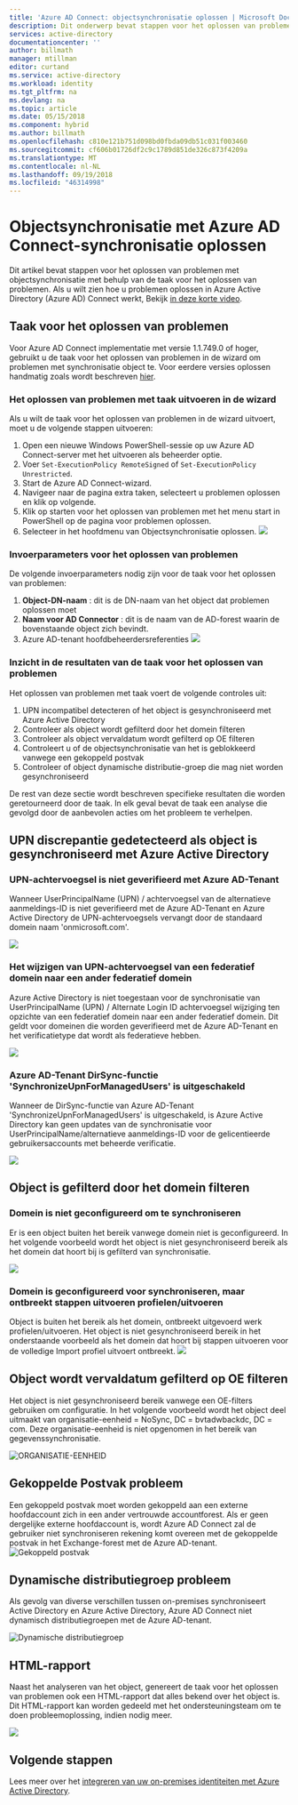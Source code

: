```yaml
---
title: 'Azure AD Connect: objectsynchronisatie oplossen | Microsoft Docs'
description: Dit onderwerp bevat stappen voor het oplossen van problemen met objectsynchronisatie met behulp van de taak voor het oplossen van problemen.
services: active-directory
documentationcenter: ''
author: billmath
manager: mtillman
editor: curtand
ms.service: active-directory
ms.workload: identity
ms.tgt_pltfrm: na
ms.devlang: na
ms.topic: article
ms.date: 05/15/2018
ms.component: hybrid
ms.author: billmath
ms.openlocfilehash: c810e121b751d098bd0fbda09db51c031f003460
ms.sourcegitcommit: cf606b01726df2c9c1789d851de326c873f4209a
ms.translationtype: MT
ms.contentlocale: nl-NL
ms.lasthandoff: 09/19/2018
ms.locfileid: "46314998"
---
```

# <a name="troubleshoot-object-synchronization-with-azure-ad-connect-sync"></a>Objectsynchronisatie met Azure AD Connect-synchronisatie oplossen
Dit artikel bevat stappen voor het oplossen van problemen met objectsynchronisatie met behulp van de taak voor het oplossen van problemen. Als u wilt zien hoe u problemen oplossen in Azure Active Directory (Azure AD) Connect werkt, Bekijk [in deze korte video](https://aka.ms/AADCTSVideo).

## <a name="troubleshooting-task"></a>Taak voor het oplossen van problemen
Voor Azure AD Connect implementatie met versie 1.1.749.0 of hoger, gebruikt u de taak voor het oplossen van problemen in de wizard om problemen met synchronisatie object te. Voor eerdere versies oplossen handmatig zoals wordt beschreven [hier](tshoot-connect-object-not-syncing.md).

### <a name="run-the-troubleshooting-task-in-the-wizard"></a>Het oplossen van problemen met taak uitvoeren in de wizard
Als u wilt de taak voor het oplossen van problemen in de wizard uitvoert, moet u de volgende stappen uitvoeren:

1.  Open een nieuwe Windows PowerShell-sessie op uw Azure AD Connect-server met het uitvoeren als beheerder optie.
2.  Voer `Set-ExecutionPolicy RemoteSigned` of `Set-ExecutionPolicy Unrestricted`.
3.  Start de Azure AD Connect-wizard.
4.  Navigeer naar de pagina extra taken, selecteert u problemen oplossen en klik op volgende.
5.  Klik op starten voor het oplossen van problemen met het menu start in PowerShell op de pagina voor problemen oplossen.
6.  Selecteer in het hoofdmenu van Objectsynchronisatie oplossen.
![](media\tshoot-connect-objectsync\objsynch11.png)

### <a name="troubleshooting-input-parameters"></a>Invoerparameters voor het oplossen van problemen
De volgende invoerparameters nodig zijn voor de taak voor het oplossen van problemen:
1.  **Object-DN-naam** : dit is de DN-naam van het object dat problemen oplossen moet
2.  **Naam voor AD Connector** : dit is de naam van de AD-forest waarin de bovenstaande object zich bevindt.
3.  Azure AD-tenant hoofdbeheerdersreferenties ![](media\tshoot-connect-objectsync\objsynch1.png)

### <a name="understand-the-results-of-the-troubleshooting-task"></a>Inzicht in de resultaten van de taak voor het oplossen van problemen
Het oplossen van problemen met taak voert de volgende controles uit:

1.  UPN incompatibel detecteren of het object is gesynchroniseerd met Azure Active Directory
2.  Controleer als object wordt gefilterd door het domein filteren
3.  Controleer als object vervaldatum wordt gefilterd op OE filteren
4.  Controleert u of de objectsynchronisatie van het is geblokkeerd vanwege een gekoppeld postvak
5. Controleer of object dynamische distributie-groep die mag niet worden gesynchroniseerd

De rest van deze sectie wordt beschreven specifieke resultaten die worden geretourneerd door de taak. In elk geval bevat de taak een analyse die gevolgd door de aanbevolen acties om het probleem te verhelpen.

## <a name="detect-upn-mismatch-if-object-is-synced-to-azure-active-directory"></a>UPN discrepantie gedetecteerd als object is gesynchroniseerd met Azure Active Directory
### <a name="upn-suffix-is-not-verified-with-azure-ad-tenant"></a>UPN-achtervoegsel is niet geverifieerd met Azure AD-Tenant
Wanneer UserPrincipalName (UPN) / achtervoegsel van de alternatieve aanmeldings-ID is niet geverifieerd met de Azure AD-Tenant en Azure Active Directory de UPN-achtervoegsels vervangt door de standaard domein naam 'onmicrosoft.com'.

![](media\tshoot-connect-objectsync\objsynch2.png)

### <a name="changing-upn-suffix-from-one-federated-domain-to-another-federated-domain"></a>Het wijzigen van UPN-achtervoegsel van een federatief domein naar een ander federatief domein
Azure Active Directory is niet toegestaan voor de synchronisatie van UserPrincipalName (UPN) / Alternate Login ID achtervoegsel wijziging ten opzichte van een federatief domein naar een ander federatief domein. Dit geldt voor domeinen die worden geverifieerd met de Azure AD-Tenant en het verificatietype dat wordt als federatieve hebben.

![](media\tshoot-connect-objectsync\objsynch3.png) 

### <a name="azure-ad-tenant-dirsync-feature-synchronizeupnformanagedusers-is-disabled"></a>Azure AD-Tenant DirSync-functie 'SynchronizeUpnForManagedUsers' is uitgeschakeld
Wanneer de DirSync-functie van Azure AD-Tenant 'SynchronizeUpnForManagedUsers' is uitgeschakeld, is Azure Active Directory kan geen updates van de synchronisatie voor UserPrincipalName/alternatieve aanmeldings-ID voor de gelicentieerde gebruikersaccounts met beheerde verificatie.

![](media\tshoot-connect-objectsync\objsynch4.png)

## <a name="object-is-filtered-due-to-domain-filtering"></a>Object is gefilterd door het domein filteren
### <a name="domain-is-not-configured-to-sync"></a>Domein is niet geconfigureerd om te synchroniseren
Er is een object buiten het bereik vanwege domein niet is geconfigureerd. In het volgende voorbeeld wordt het object is niet gesynchroniseerd bereik als het domein dat hoort bij is gefilterd van synchronisatie.

![](media\tshoot-connect-objectsync\objsynch5.png)

### <a name="domain-is-configured-to-sync-but-is-missing-run-profilesrun-steps"></a>Domein is geconfigureerd voor synchroniseren, maar ontbreekt stappen uitvoeren profielen/uitvoeren
Object is buiten het bereik als het domein, ontbreekt uitgevoerd werk profielen/uitvoeren. Het object is niet gesynchroniseerd bereik in het onderstaande voorbeeld als het domein dat hoort bij stappen uitvoeren voor de volledige Import profiel uitvoert ontbreekt.
![](media\tshoot-connect-objectsync\objsynch6.png)

## <a name="object-is-filtered-due-to-ou-filtering"></a>Object wordt vervaldatum gefilterd op OE filteren
Het object is niet gesynchroniseerd bereik vanwege een OE-filters gebruiken om configuratie. In het volgende voorbeeld wordt het object deel uitmaakt van organisatie-eenheid = NoSync, DC = bvtadwbackdc, DC = com.  Deze organisatie-eenheid is niet opgenomen in het bereik van gegevenssynchronisatie.</br>

![ORGANISATIE-EENHEID](./media/tshoot-connect-objectsync/objsynch7.png)

## <a name="linked-mailbox-issue"></a>Gekoppelde Postvak probleem
Een gekoppeld postvak moet worden gekoppeld aan een externe hoofdaccount zich in een ander vertrouwde accountforest. Als er geen dergelijke externe hoofdaccount is, wordt Azure AD Connect zal de gebruiker niet synchroniseren rekening komt overeen met de gekoppelde postvak in het Exchange-forest met de Azure AD-tenant.</br>
![Gekoppeld postvak](./media/tshoot-connect-objectsync/objsynch12.png)

## <a name="dynamic-distribution-group-issue"></a>Dynamische distributiegroep probleem
Als gevolg van diverse verschillen tussen on-premises synchroniseert Active Directory en Azure Active Directory, Azure AD Connect niet dynamisch distributiegroepen met de Azure AD-tenant.

![Dynamische distributiegroep](./media/tshoot-connect-objectsync/objsynch13.png)

## <a name="html-report"></a>HTML-rapport
Naast het analyseren van het object, genereert de taak voor het oplossen van problemen ook een HTML-rapport dat alles bekend over het object is. Dit HTML-rapport kan worden gedeeld met het ondersteuningsteam om te doen probleemoplossing, indien nodig meer.

![](media\tshoot-connect-objectsync\objsynch8.png)

## <a name="next-steps"></a>Volgende stappen
Lees meer over het [integreren van uw on-premises identiteiten met Azure Active Directory](whatis-hybrid-identity.md).
